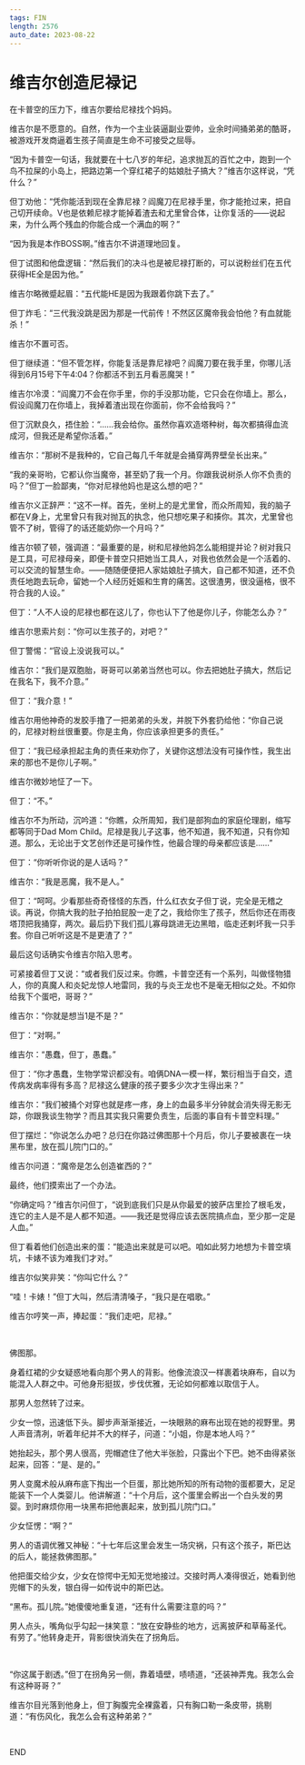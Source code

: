 ```yaml
---
tags: FIN
length: 2576
auto_date: 2023-08-22
---
```


# 维吉尔创造尼禄记

在卡普空的压力下，维吉尔要给尼禄找个妈妈。

维吉尔是不愿意的。自然，作为一个主业装逼副业耍帅，业余时间捅弟弟的酷哥，被游戏开发商逼着生孩子简直是生命不可接受之屈辱。

“因为卡普空一句话，我就要在十七八岁的年纪，追求抛瓦的百忙之中，跑到一个鸟不拉屎的小岛上，把路边第一个穿红裙子的姑娘肚子搞大？”维吉尔这样说，“凭什么？”

但丁劝他：“凭你能活到现在全靠尼禄？阎魔刀在尼禄手里，你才能抢过来，把自己切开续命。V也是依赖尼禄才能掉着渣去和尤里曾合体，让你复活的——说起来，为什么两个残血的你能合成一个满血的啊？”

“因为我是本作BOSS啊。”维吉尔不讲道理地回复。

但丁试图和他盘逻辑：“然后我们的决斗也是被尼禄打断的，可以说粉丝们在五代获得HE全是因为他。”

维吉尔略微蹙起眉：“五代能HE是因为我跟着你跳下去了。”

但丁炸毛：“三代我没跳是因为那是一代前传！不然区区魔帝我会怕他？有血就能杀！”

维吉尔不置可否。

但丁继续道：“但不管怎样，你能复活是靠尼禄吧？阎魔刀要在我手里，你哪儿活得到6月15号下午4:04？你都活不到五月看恶魔哭！”

维吉尔冷漠：“阎魔刀不会在你手里，你的手没那功能，它只会在你墙上。那么，假设阎魔刀在你墙上，我掉着渣出现在你面前，你不会给我吗？”

但丁沉默良久，捂住脸：“……我会给你。虽然你喜欢造塔种树，每次都搞得血流成河，但我还是希望你活着。”

维吉尔：“那树不是我种的，它自己每几千年就是会捅穿两界壁垒长出来。”

“我的亲哥哟，它都认你当魔帝，甚至奶了我一个月。你跟我说树杀人你不负责的吗？”但丁一脸鄙夷，“你对尼禄他妈也是这么想的吧？”

维吉尔义正辞严：“这不一样。首先，坐树上的是尤里曾，而众所周知，我的脑子都在V身上，尤里曾只有我对抛瓦的执念，他只想吃果子和揍你。其次，尤里曾也管不了树，管得了的话还能奶你一个月吗？”

维吉尔顿了顿，强调道：“最重要的是，树和尼禄他妈怎么能相提并论？树对我只是工具，可尼禄母亲，即便卡普空只把她当工具人，对我也依然会是一个活着的、可以交流的智慧生命。——随随便便把人家姑娘肚子搞大，自己都不知道，还不负责任地跑去玩命，留她一个人经历妊娠和生育的痛苦。这很渣男，很没逼格，很不符合我的人设。”

但丁：“人不人设的尼禄也都在这儿了，你也认下了他是你儿子，你能怎么办？”

维吉尔思索片刻：“你可以生孩子的，对吧？”

但丁警惕：“官设上没说我可以。”

维吉尔：“我们是双胞胎，哥哥可以弟弟当然也可以。你去把她肚子搞大，然后记在我名下，我不介意。”

但丁：“我介意！”

维吉尔用他神奇的发胶手撸了一把弟弟的头发，并脱下外套扔给他：“你自己说的，尼禄对粉丝很重要。你是主角，你应该承担更多的责任。”

但丁：“我已经承担起主角的责任来劝你了，关键你这想法没有可操作性，我生出来的那也不是你儿子啊。”

维吉尔微妙地怔了一下。

但丁：“不。”

维吉尔不为所动，沉吟道：“你瞧，众所周知，我们是部狗血的家庭伦理剧，缩写都等同于Dad Mom Child。尼禄是我儿子这事，他不知道，我不知道，只有你知道。那么，无论出于文艺创作还是可操作性，他最合理的母亲都应该是……”

但丁：“你听听你说的是人话吗？”

维吉尔：“我是恶魔，我不是人。”

但丁：“呵呵。少看那些奇奇怪怪的东西，什么红衣女子但丁说，完全是无稽之谈。再说，你搞大我的肚子拍拍屁股一走了之，我给你生了孩子，然后你还在雨夜塔顶把我捅穿，两次。最后扔下我们孤儿寡母跳进无边黑暗，临走还剌坏我一只手套。你自己听听这是不是更渣了？”

最后这句话确实令维吉尔陷入思考。

可紧接着但丁又说：“或者我们反过来。你瞧，卡普空还有一个系列，叫做怪物猎人，你的真魔人和炎妃龙惊人地雷同，我的与炎王龙也不是毫无相似之处。不如你给我下个蛋吧，哥哥？”

维吉尔：“你就是想当1是不是？”

但丁：“对啊。”

维吉尔：“愚蠢，但丁，愚蠢。”

但丁：“你才愚蠢，生物学常识都没有。咱俩DNA一模一样，繁衍相当于自交，遗传病发病率得有多高？尼禄这么健康的孩子要多少次才生得出来？”

维吉尔：“我们被捅个对穿也就是疼一疼，身上的血最多半分钟就会消失得无影无踪，你跟我谈生物学？而且其实我只需要负责生，后面的事自有卡普空料理。”

但丁摆烂：“你说怎么办吧？总归在你路过佛图那十个月后，你儿子要被裹在一块黑布里，放在孤儿院门口的。”

维吉尔问道：“魔帝是怎么创造崔西的？”

最终，他们摸索出了一个办法。

“你确定吗？”维吉尔问但丁，“说到底我们只是从你最爱的披萨店里捡了根毛发，连它的主人是不是人都不知道。——我还是觉得应该去医院搞点血，至少那一定是人血。”

但丁看着他们创造出来的蛋：“能造出来就是可以吧。咱如此努力地想为卡普空填坑，卡婊不该为难我们才对。”

维吉尔似笑非笑：“你叫它什么？”

“哇！卡婊！”但丁大叫，然后清清嗓子，“我只是在唱歌。”

维吉尔哼笑一声，捧起蛋：“我们走吧，尼禄。”

<br>

佛图那。

身着红裙的少女疑惑地看向那个男人的背影。他像流浪汉一样裹着块麻布，自以为能混入人群之中。可他身形挺拔，步伐优雅，无论如何都难以取信于人。

那男人忽然转了过来。

少女一惊，迅速低下头。脚步声渐渐接近，一块眼熟的麻布出现在她的视野里。男人声音清冽，听着年纪并不大的样子，问道：“小姐，你是本地人吗？”

她抬起头，那个男人很高，兜帽遮住了他大半张脸，只露出个下巴。她不由得紧张起来，回答：“是、是的。”

男人变魔术般从麻布底下掏出一个巨蛋，那比她所知的所有动物的蛋都要大，足足能装下一个人类婴儿。他讲解道：“十个月后，这个蛋里会孵出一个白头发的男婴。到时麻烦你用一块黑布把他裹起来，放到孤儿院门口。”

少女怔愣：“啊？”

男人的语调优雅又神秘：“十七年后这里会发生一场灾祸，只有这个孩子，斯巴达的后人，能拯救佛图那。”

他把蛋交给少女，少女在惊愕中无知无觉地接过。交接时两人凑得很近，她看到他兜帽下的头发，银白得一如传说中的斯巴达。

“黑布。孤儿院。”她傻傻地重复道，“还有什么需要注意的吗？”

男人点头，嘴角似乎勾起一抹笑意：“放在安静些的地方，远离披萨和草莓圣代。有劳了。”他转身走开，背影很快消失在了拐角后。

<br>

“你这属于剧透。”但丁在拐角另一侧，靠着墙壁，啧啧道，“还装神弄鬼。我怎么会有这种哥哥？”

维吉尔目光落到他身上，但丁胸腹完全裸露着，只有胸口勒一条皮带，挑剔道：“有伤风化，我怎么会有这种弟弟？”

<br>

END
